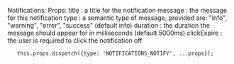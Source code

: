 Notifications:
Props:
 title <string> : a title for the notification
 message <string> : the message for this notification
 type <string> : a semantic type of message, provided are: "info", "warning", "error", "success" (default info)
 duration <integer> : the duration the message should appear for in milliseconds (default 5000ms)
 clickExpire <boolean> : the user is required to click the notification off
 

 ```
    this.props.dispatch({type: 'NOTIFICATIONS_NOTIFY', ...props});
 ```